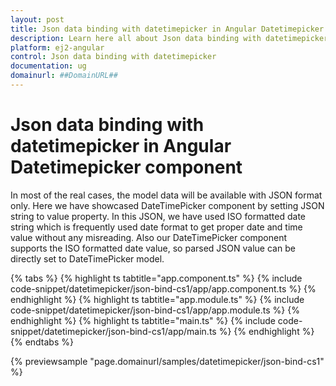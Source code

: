 ```yaml
---
layout: post
title: Json data binding with datetimepicker in Angular Datetimepicker component | Syncfusion
description: Learn here all about Json data binding with datetimepicker in Syncfusion Angular Datetimepicker component of Syncfusion Essential JS 2 and more.
platform: ej2-angular
control: Json data binding with datetimepicker 
documentation: ug
domainurl: ##DomainURL##
---
```


# Json data binding with datetimepicker in Angular Datetimepicker component

In most of the real cases, the model data will be available with JSON format only.
Here we have showcased DateTimePicker component by setting JSON string to value property.
In this JSON, we have used ISO formatted date string which is frequently used date format to get proper date and time value without any misreading.
Also our DateTimePicker component supports the ISO formatted date value, so parsed JSON value can be directly set to DateTimePicker model.

{% tabs %}
{% highlight ts tabtitle="app.component.ts" %}
{% include code-snippet/datetimepicker/json-bind-cs1/app/app.component.ts %}
{% endhighlight %}
{% highlight ts tabtitle="app.module.ts" %}
{% include code-snippet/datetimepicker/json-bind-cs1/app/app.module.ts %}
{% endhighlight %}
{% highlight ts tabtitle="main.ts" %}
{% include code-snippet/datetimepicker/json-bind-cs1/app/main.ts %}
{% endhighlight %}
{% endtabs %}
  
{% previewsample "page.domainurl/samples/datetimepicker/json-bind-cs1" %}